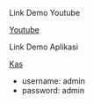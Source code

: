 Link Demo Youtube

[Youtube](https://youtu.be/hk52jVxC1bc)

Link Demo Aplikasi

[Kas](http://rende.my.id)

- username: admin
- password: admin 

